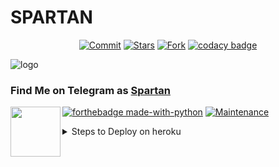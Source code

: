 # SPARTAN
<p align="center">
    <a href="https://github.com/jerinjohny-ktnm/Spartan/commits/master"><img src="https://img.shields.io/github/last-commit/jerinjohny-ktnm/Spartan/master?label=Last%20Commit&style=flat-square&logo=github&color=F10070" alt="Commit" /></a>
    <a href="https://github.com/jerinjohny-ktnm/Spartan/stargazers"><img src="https://img.shields.io/github/stars/jerinjohny-ktnm/Spartan?label=Stars&style=flat-square&logo=github&color=F10070" alt="Stars" /></a>
    <a href="https://github.com/jerinjohny-ktnm/Spartan/network/members"><img src="https://img.shields.io/github/forks/jerinjohny-ktnm/Spartan?label=Fork&style=flat-square&logo=github&color=F10070" alt="Fork" /></a>
    <a href="https://www.codacy.com/gh/jerinjohny-ktnm/Spartan/dashboard?utm_source=github.com&amp;utm_medium=referral&amp;utm_content=jerinjohny-ktnm/Spartan&amp;utmcampaign=Badge_Grade"><img src="https://img.shields.io/codacy/grade/a3a19d2b551641039ec7edc3aa7b8c5d?style=flat-square&logo=codacy&color=F10070" alt="codacy badge"/></a>
</p>

![logo](https://telegra.ph/file/57705999f93eaae5cd343.jpg)
### Find Me on Telegram as [Spartan](https://t.me/Spartantg_offbot)
<img src = https://i.pinimg.com/originals/25/d2/54/25d254df236c61306bceb86df5f671f1.gif width = 80 align = "left">

[![forthebadge made-with-python](http://ForTheBadge.com/images/badges/made-with-python.svg)](https://www.python.org/)
[![Maintenance](https://img.shields.io/badge/Maintained%3F-yes-green.svg)](https://github.com/jerinjohny-ktnm/Spartan/graphs/commit-activity)

<details>
<summary>Steps to Deploy on heroku</summary>

```
Press the below button
Then fill all the Variables
After filling tap deploy button
Make sure to turn on worker dynos on the resources tab
If bot is not working, remove webhook and port

```

[![Deploy](https://www.herokucdn.com/deploy/button.svg)](https://heroku.com/deploy?template=https://github.com/jerinjohny-ktnm/Spartan.git)
